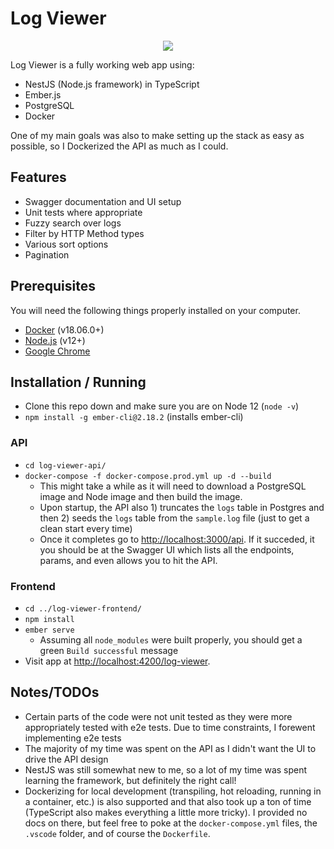 # Log Viewer

<p align="center">
  <img src="https://i.imgur.com/yTeuZkr.png" />
</p>

Log Viewer is a fully working web app using:
* NestJS (Node.js framework) in TypeScript
* Ember.js
* PostgreSQL
* Docker

One of my main goals was also to make setting up the stack as easy as possible, so I Dockerized the API as much as I could.

## Features

* Swagger documentation and UI setup
* Unit tests where appropriate
* Fuzzy search over logs
* Filter by HTTP Method types
* Various sort options
* Pagination

## Prerequisites

You will need the following things properly installed on your computer.

* [Docker](https://www.docker.com/) (v18.06.0+)
* [Node.js](https://nodejs.org/) (v12+)
* [Google Chrome](https://google.com/chrome/)

## Installation / Running

* Clone this repo down and make sure you are on Node 12 (`node -v`)
* `npm install -g ember-cli@2.18.2` (installs ember-cli)

### API
* `cd log-viewer-api/`
* `docker-compose -f docker-compose.prod.yml up -d --build`
  * This might take a while as it will need to download a PostgreSQL image and Node image and then build the image.
  * Upon startup, the API also 1) truncates the `logs` table in Postgres and then 2) seeds the `logs` table from the `sample.log` file (just to get a clean start every time)
  * Once it completes go to [http://localhost:3000/api](http://localhost:3000/api). If it succeded, it you should be at the Swagger UI which lists all the endpoints, params, and even allows you to hit the API.
  
### Frontend
* `cd ../log-viewer-frontend/`
* `npm install`
* `ember serve`
  * Assuming all `node_modules` were built properly, you should get a green `Build successful` message
* Visit app at [http://localhost:4200/log-viewer](http://localhost:4200/log-viewer).

## Notes/TODOs

* Certain parts of the code were not unit tested as they were more appropriately tested with e2e tests. Due to time constraints, I forewent implementing e2e tests
* The majority of my time was spent on the API as I didn't want the UI to drive the API design
* NestJS was still somewhat new to me, so a lot of my time was spent learning the framework, but definitely the right call!
* Dockerizing for local development (transpiling, hot reloading, running in a container, etc.) is also supported and that also took up a ton of time (TypeScript also makes everything a little more tricky). I provided no docs on there, but feel free to poke at the `docker-compose.yml` files, the `.vscode` folder, and of course the `Dockerfile`.
